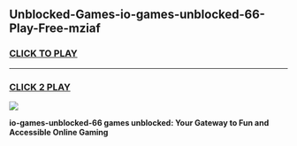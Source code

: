 
## Unblocked-Games-io-games-unblocked-66-Play-Free-mziaf
<h3>
<a href="https://premium76.site?title=io-games-unblocked-66&ref=23A">CLICK TO PLAY</a></h3>
<hr>

<h3>
<a href="https://premium76.site?title=io-games-unblocked-66&ref=23A">CLICK 2 PLAY</a>
  
</h3>

<a href="https://premium76.site?title=io-games-unblocked-66&ref=23A"><img src="https://clearcache.store/games.png"></a>


**io-games-unblocked-66 games unblocked: Your Gateway to Fun and Accessible Online Gaming**
